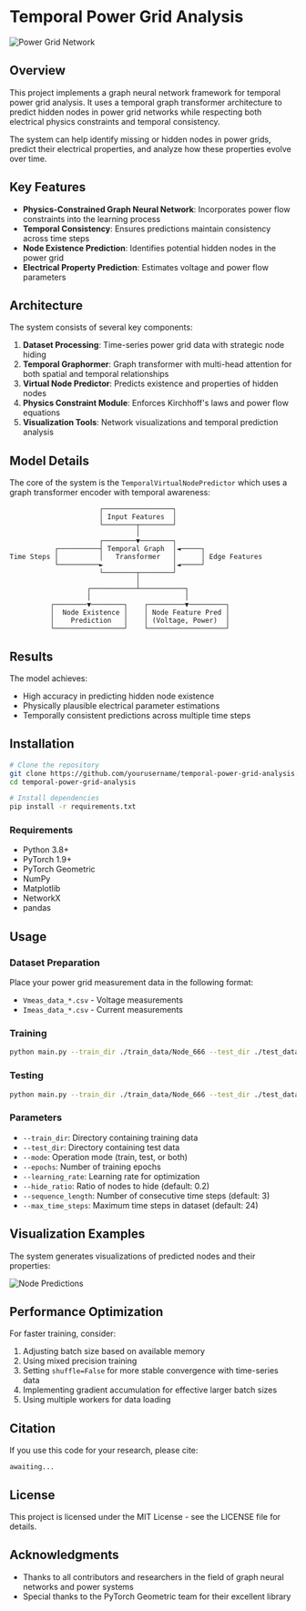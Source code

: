 # Temporal Power Grid Analysis

![Power Grid Network](https://i.imgur.com/placeholder-image.png)

## Overview

This project implements a graph neural network framework for temporal power grid analysis. It uses a temporal graph transformer architecture to predict hidden nodes in power grid networks while respecting both electrical physics constraints and temporal consistency.

The system can help identify missing or hidden nodes in power grids, predict their electrical properties, and analyze how these properties evolve over time.

## Key Features

- **Physics-Constrained Graph Neural Network**: Incorporates power flow constraints into the learning process
- **Temporal Consistency**: Ensures predictions maintain consistency across time steps
- **Node Existence Prediction**: Identifies potential hidden nodes in the power grid
- **Electrical Property Prediction**: Estimates voltage and power flow parameters

## Architecture

The system consists of several key components:

1. **Dataset Processing**: Time-series power grid data with strategic node hiding
2. **Temporal Graphormer**: Graph transformer with multi-head attention for both spatial and temporal relationships
3. **Virtual Node Predictor**: Predicts existence and properties of hidden nodes
4. **Physics Constraint Module**: Enforces Kirchhoff's laws and power flow equations
5. **Visualization Tools**: Network visualizations and temporal prediction analysis

## Model Details

The core of the system is the `TemporalVirtualNodePredictor` which uses a graph transformer encoder with temporal awareness:

```
                      ┌─────────────────┐
                      │ Input Features  │
                      └────────┬────────┘
                               │
                      ┌────────▼────────┐
           ┌──────────┤ Temporal Graph  │◄─────┐
Time Steps │          │   Transformer   │      │ Edge Features
           └──────────►                 │◄─────┘
                      └────────┬────────┘
                               │
                   ┌───────────┴───────────┐
                   │                       │
          ┌────────▼────────┐    ┌─────────▼─────────┐
          │  Node Existence │    │ Node Feature Pred │
          │    Prediction   │    │ (Voltage, Power)  │
          └─────────────────┘    └───────────────────┘
```

## Results

The model achieves:

- High accuracy in predicting hidden node existence
- Physically plausible electrical parameter estimations 
- Temporally consistent predictions across multiple time steps

## Installation

```bash
# Clone the repository
git clone https://github.com/yourusername/temporal-power-grid-analysis.git
cd temporal-power-grid-analysis

# Install dependencies
pip install -r requirements.txt
```

### Requirements

- Python 3.8+
- PyTorch 1.9+
- PyTorch Geometric
- NumPy
- Matplotlib
- NetworkX
- pandas

## Usage

### Dataset Preparation

Place your power grid measurement data in the following format:
- `Vmeas_data_*.csv` - Voltage measurements
- `Imeas_data_*.csv` - Current measurements

### Training

```bash
python main.py --train_dir ./train_data/Node_666 --test_dir ./test_data/Node_666 --mode train --epochs 3000
```

### Testing

```bash
python main.py --train_dir ./train_data/Node_666 --test_dir ./test_data/Node_666 --mode test
```

### Parameters

- `--train_dir`: Directory containing training data
- `--test_dir`: Directory containing test data
- `--mode`: Operation mode (train, test, or both)
- `--epochs`: Number of training epochs
- `--learning_rate`: Learning rate for optimization
- `--hide_ratio`: Ratio of nodes to hide (default: 0.2)
- `--sequence_length`: Number of consecutive time steps (default: 3)
- `--max_time_steps`: Maximum time steps in dataset (default: 24)

## Visualization Examples

The system generates visualizations of predicted nodes and their properties:

![Node Predictions](https://i.imgur.com/placeholder-image-2.png)

## Performance Optimization

For faster training, consider:

1. Adjusting batch size based on available memory
2. Using mixed precision training
3. Setting `shuffle=False` for more stable convergence with time-series data
4. Implementing gradient accumulation for effective larger batch sizes
5. Using multiple workers for data loading

## Citation

If you use this code for your research, please cite:

```
awaiting...
```

## License

This project is licensed under the MIT License - see the LICENSE file for details.

## Acknowledgments

- Thanks to all contributors and researchers in the field of graph neural networks and power systems
- Special thanks to the PyTorch Geometric team for their excellent library

